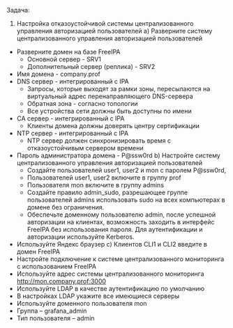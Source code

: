 Задача:
 1. Настройка отказоустойчивой системы централизованного управления авторизацией пользователей
   a) Разверните систему централизованного управления авторизацией пользователей
   - Разверните домен на базе FreeIPA
     - Основной сервер - SRV1
     - Дополнительный сервер (реплика) - SRV2
   - Имя домена - company.prof
   - DNS сервер - интегрированный с IPA
     - Запросы, которые выходят за рамки зоны, пересылаются на виртуальный адрес перенаправляющего DNS-сервера
     - Обратная зона - согласно топологии
     - Все устройства сети должны быть доступны по имени
  - CA сервер - интегрированный с IPA
    - Клиенты домена должны доверять центру сертификации
  - NTP сервер - интегрированный с IPA
    - NTP сервер должен синхронизировать время с отказоустойчивым сервером времени
  - Пароль администратора домена - P@ssw0rd
  b) Настройте систему централизованного управления авторизацией пользователей
    - Создайте пользователей user1, user2 и mon с паролем P@ssw0rd, 
    - Пользователей user1, user2 включите в группу prof
    - Пользователя mon включите в группу admins
    - Создайте правило admin_sudo, разрешающее группе пользователей admins использовать sudo на всех компьютерах в домене без ограничения.
    - Обеспечьте доменному пользователю admin, после успешной авторизации на клиентах, возможность заходить в интерфейс FreeIPA без использования пароля. Для аутентификации и авторизации используйте Kerberos.
  - Используйте Яндекс браузер
  c) Клиентов CLI1 и CLI2 введите в домен FreeIPA 
  - Настройте подключение к системе централизованного мониторинга с использованием FreeIPA
  - Используйте адрес системы централизованного мониторинга http://mon.company.prof:3000
  - Используйте LDAP в качестве аутентификацию по умолчанию
  - В настройках LDAP укажите все имеющиеся серверы
  - Используйте доменного пользователя mon
  - Группа – grafana_admin
  - Тип пользователя – admin

